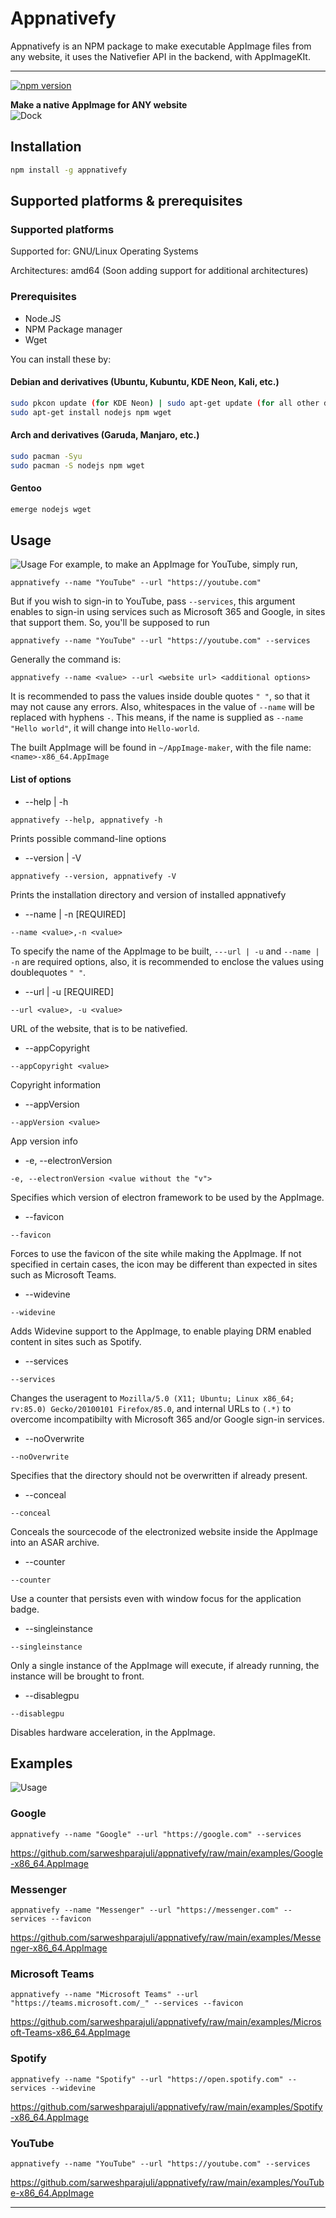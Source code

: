 # Appnativefy 

Appnativefy is an NPM package to make executable AppImage files from any website, it uses the Nativefier API in the backend, with AppImageKIt. 

---

[![npm version](https://badge.fury.io/js/appnativefy.svg)](https://badge.fury.io/js/appnativefy)


**Make a native AppImage for ANY website**
<br>
 ![Dock](gifs/messenger-appimage.png)        

## Installation
```bash
npm install -g appnativefy
```
## Supported platforms & prerequisites
### Supported platforms
Supported for: GNU/Linux Operating Systems

Architectures: amd64
(Soon adding support for additional architectures)

### Prerequisites
* Node.JS
* NPM Package manager
* Wget

You can install these by:
#### Debian and derivatives (Ubuntu, Kubuntu, KDE Neon, Kali, etc.)
```bash
sudo pkcon update (for KDE Neon) | sudo apt-get update (for all other distros)
sudo apt-get install nodejs npm wget
```
#### Arch and derivatives (Garuda, Manjaro, etc.)
```bash
sudo pacman -Syu
sudo pacman -S nodejs npm wget
```
#### Gentoo
```bash
emerge nodejs wget
```

## Usage
![Usage](gifs/animated.gif)
For example, to make an AppImage for YouTube, simply run, 
```
appnativefy --name "YouTube" --url "https://youtube.com"
```
But if you wish to sign-in to YouTube, pass `--services`, this argument enables to sign-in using services such as Microsoft 365 and Google, in sites that support them. So, you'll be supposed to run 
```
appnativefy --name "YouTube" --url "https://youtube.com" --services
```

Generally the command is:
```
appnativefy --name <value> --url <website url> <additional options>
```

It is recommended to pass the values inside double quotes `" "`, so that it may not cause any errors. Also, whitespaces in the value of `--name` will be replaced with hyphens `-`. This means, if the name is supplied as `--name "Hello world"`, it will change into `Hello-world`.

The built AppImage will be found in `~/AppImage-maker`, with the file name: `<name>-x86_64.AppImage`
#### List of options
* --help | -h
```
appnativefy --help, appnativefy -h
```
Prints possible command-line options

* --version | -V

```
appnativefy --version, appnativefy -V
```
Prints the installation directory and version of installed appnativefy

* --name | -n [REQUIRED]
```
--name <value>,-n <value>
```
To specify the name of the AppImage to be built, `---url | -u` and `--name | -n` are required options, also, it is recommended to enclose the values using doublequotes `" "`.

* --url | -u [REQUIRED]
```
--url <value>, -u <value>
```
URL of the website, that is to be nativefied.

* --appCopyright
```
--appCopyright <value>
```
 Copyright information
 
 * --appVersion 
 ```
 --appVersion <value>
 ```
 App version info

* -e, --electronVersion
```
-e, --electronVersion <value without the "v">
```
Specifies which version of electron framework to be used by the AppImage.

* --favicon
```
--favicon
```
Forces to use the favicon of the site while making the AppImage. If not specified in certain cases, the icon may be different than expected in sites such as Microsoft Teams.

* --widevine
```
--widevine
```
Adds Widevine support to the AppImage, to enable playing DRM enabled content in sites such as Spotify.

* --services
```
--services
```
Changes the useragent to `Mozilla/5.0 (X11; Ubuntu; Linux x86_64; rv:85.0) Gecko/20100101 Firefox/85.0`, and internal URLs to `(.*)` to overcome incompatibilty with Microsoft 365 and/or Google sign-in services.

* --noOverwrite
```
--noOverwrite
```
Specifies that the directory should not be overwritten if already present.

* --conceal
```
--conceal
```
Conceals the sourcecode of the electronized website inside the AppImage into an ASAR archive.


* --counter
```
--counter
```
Use a counter that persists even with window focus for the application badge.

* --singleinstance
```
--singleinstance
```
Only a single instance of the AppImage will execute, if already running, the instance will be brought to front.

* --disablegpu
```
--disablegpu
```
Disables hardware acceleration, in the AppImage.

## Examples

![Usage](gifs/examples.png)


### Google
```
appnativefy --name "Google" --url "https://google.com" --services
```
https://github.com/sarweshparajuli/appnativefy/raw/main/examples/Google-x86_64.AppImage

### Messenger
```
appnativefy --name "Messenger" --url "https://messenger.com" --services --favicon
```
https://github.com/sarweshparajuli/appnativefy/raw/main/examples/Messenger-x86_64.AppImage
### Microsoft Teams
```
appnativefy --name "Microsoft Teams" --url "https://teams.microsoft.com/_" --services --favicon
```
https://github.com/sarweshparajuli/appnativefy/raw/main/examples/Microsoft-Teams-x86_64.AppImage
### Spotify
```
appnativefy --name "Spotify" --url "https://open.spotify.com" --services --widevine
```
https://github.com/sarweshparajuli/appnativefy/raw/main/examples/Spotify-x86_64.AppImage
### YouTube
```
appnativefy --name "YouTube" --url "https://youtube.com" --services
```
https://github.com/sarweshparajuli/appnativefy/raw/main/examples/YouTube-x86_64.AppImage

--- 
